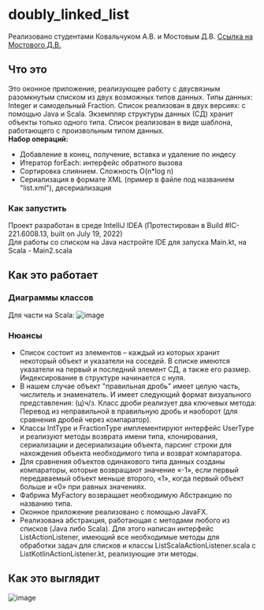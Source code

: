 # doubly_linked_list
Реализовано студентами Ковальчуком А.В. и Мостовым Д.В.
[Ссылка на Мостового Д.В.](https://github.com/MOCTNK)

## Что это
Это оконное приложение, реализующее работу с двусвязным разомкнутым списком из двух возможных типов данных. Типы данных: Integer и самодельный Fraction. Список реализован в двух версиях: с помощью Java и Scala. Экземпляр структуры данных (СД) хранит объекты только одного типа. Список реализован в виде шаблона, работающего с произвольным типом данных.  
**Набор операций:** 
- Добавление в конец, получение, вставка и удаление по индесу
- Итератор forEach: интерфейс обратного вызова
- Сортировка слиянием. Сложность O(n*log n)
- Сериализация в формате XML (пример в файле под названием "list.xml"), десериализация
### Как запустить
Проект разработан в среде IntelliJ IDEA (Протестирован в Build #IC-221.6008.13, built on July 19, 2022)  
Для работы со списком на Java настройте IDE для запуска Main.kt, на Scala - Main2.scala

## Как это работает
### Диаграммы классов
Для части на Scala:
![image](https://github.com/DavrosWho/doubly_linked_list/assets/71879137/38bd13e0-b254-4a10-b3b3-4c6fa01ca035)
### Нюансы
- Список состоит из элементов – каждый из которых хранит некоторый объект и указатели на соседей. В списке имеются указатели на первый и последний элемент СД, а также его размер. Индексирование в структуре начинается с нуля.  
- В нашем случае объект "правильная дробь" имеет целую часть, числитель и знаменатель. И имеет следующий формат визуального представления: (ц)ч/з. Класс дроби реализует два ключевых метода: Перевод из неправильной в правильную дробь и наоборот (для сравнения дробей через компаратор).  
- Классы IntType и FractionType имплементируют интерфейс UserType и реализуют методы возврата имени типа, клонирования, сериализации и десериализации объекта, парсинг строки для нахождения объекта необходимого типа и возврат компаратора.  
- Для сравнения объектов одинакового типа данных созданы компараторы, которые возвращают значение «-1», если первый передаваемый объект меньше второго, «1», когда первый объект больше и «0» при равных значениях.  
- Фабрика MyFactory возвращает необходимую Абстракцию по названию типа.  
- Оконное приложение реализовано с помощью JavaFX.  
- Реализована абстракция, работающая с методами любого из списков (Java либо Scala). Для этого написан интерфейс ListActionListener, имеющий все необходимые методы для обработки задач для списков и классы ListScalaActionListener.scala с ListKotlinActionListener.kt, реализующие эти методы.  

## Как это выглядит
![image](https://github.com/DavrosWho/doubly_linked_list/assets/71879137/c35119ef-0f9e-4fee-9806-594fff0cd9ce)

  


